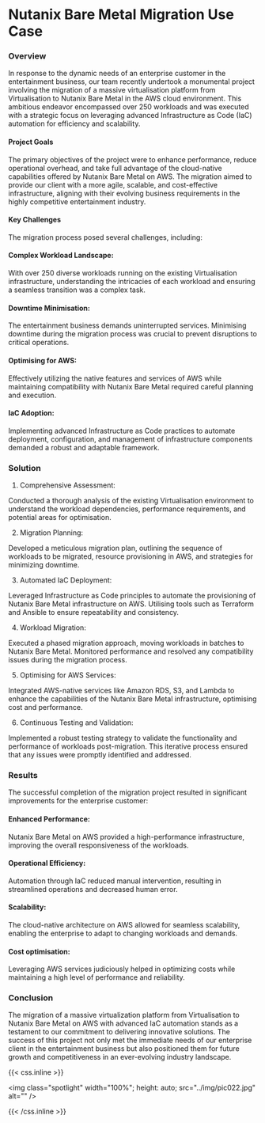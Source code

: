 # Nutanix Bare Metal Migration Use Case

### Overview

In response to the dynamic needs of an enterprise customer in the entertainment business, our team recently undertook a monumental project involving the migration of a massive virtualisation platform from Virtualisation to Nutanix Bare Metal in the AWS cloud environment. This ambitious endeavor encompassed over 250 workloads and was executed with a strategic focus on leveraging advanced Infrastructure as Code (IaC) automation for efficiency and scalability.

#### Project Goals

The primary objectives of the project were to enhance performance, reduce operational overhead, and take full advantage of the cloud-native capabilities offered by Nutanix Bare Metal on AWS. The migration aimed to provide our client with a more agile, scalable, and cost-effective infrastructure, aligning with their evolving business requirements in the highly competitive entertainment industry.

#### Key Challenges

The migration process posed several challenges, including:

#### Complex Workload Landscape:

With over 250 diverse workloads running on the existing Virtualisation infrastructure, understanding the intricacies of each workload and ensuring a seamless transition was a complex task.

#### Downtime Minimisation:

The entertainment business demands uninterrupted services. Minimising downtime during the migration process was crucial to prevent disruptions to critical operations.

#### Optimising for AWS: 

Effectively utilizing the native features and services of AWS while maintaining compatibility with Nutanix Bare Metal required careful planning and execution.

#### IaC Adoption:

Implementing advanced Infrastructure as Code practices to automate deployment, configuration, and management of infrastructure components demanded a robust and adaptable framework.

### Solution

1. Comprehensive Assessment:

Conducted a thorough analysis of the existing Virtualisation environment to understand the workload dependencies, performance requirements, and potential areas for optimisation.

2. Migration Planning:

Developed a meticulous migration plan, outlining the sequence of workloads to be migrated, resource provisioning in AWS, and strategies for minimizing downtime.

3. Automated IaC Deployment:

Leveraged Infrastructure as Code principles to automate the provisioning of Nutanix Bare Metal infrastructure on AWS. Utilising tools such as Terraform and Ansible to ensure repeatability and consistency.

4. Workload Migration:

Executed a phased migration approach, moving workloads in batches to Nutanix Bare Metal. Monitored performance and resolved any compatibility issues during the migration process.

5. Optimising for AWS Services:

Integrated AWS-native services like Amazon RDS, S3, and Lambda to enhance the capabilities of the Nutanix Bare Metal infrastructure, optimising cost and performance.

6. Continuous Testing and Validation:

Implemented a robust testing strategy to validate the functionality and performance of workloads post-migration. This iterative process ensured that any issues were promptly identified and addressed.

### Results

The successful completion of the migration project resulted in significant improvements for the enterprise customer:

#### Enhanced Performance:

Nutanix Bare Metal on AWS provided a high-performance infrastructure, improving the overall responsiveness of the workloads.

#### Operational Efficiency:

Automation through IaC reduced manual intervention, resulting in streamlined operations and decreased human error.

#### Scalability:

The cloud-native architecture on AWS allowed for seamless scalability, enabling the enterprise to adapt to changing workloads and demands.

#### Cost optimisation:

Leveraging AWS services judiciously helped in optimizing costs while maintaining a high level of performance and reliability.

### Conclusion

The migration of a massive virtualization platform from Virtualisation to Nutanix Bare Metal on AWS with advanced IaC automation stands as a testament to our commitment to delivering innovative solutions. The success of this project not only met the immediate needs of our enterprise client in the entertainment business but also positioned them for future growth and competitiveness in an ever-evolving industry landscape.

{{< css.inline >}}

<img class="spotlight" width="100%";
height: auto;
src="../img/pic022.jpg"
alt="" />

{{< /css.inline >}}
